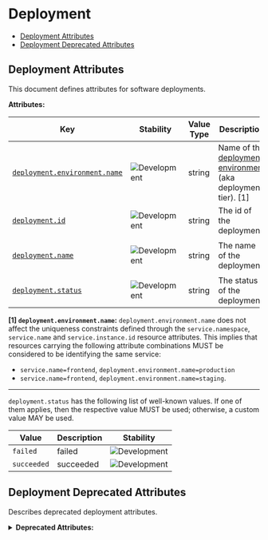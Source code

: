 <!-- NOTE: THIS FILE IS AUTOGENERATED. DO NOT EDIT BY HAND. -->
<!-- see templates/registry/markdown/attribute_namespace.md.j2 -->

# Deployment

- [Deployment Attributes](#deployment-attributes)
- [Deployment Deprecated Attributes](#deployment-deprecated-attributes)

## Deployment Attributes

This document defines attributes for software deployments.

**Attributes:**

| Key | Stability | Value Type | Description | Example Values |
|---|---|---|---|---|
| <a id="deployment-environment-name" href="#deployment-environment-name">`deployment.environment.name`</a> | ![Development](https://img.shields.io/badge/-development-blue) | string | Name of the [deployment environment](https://wikipedia.org/wiki/Deployment_environment) (aka deployment tier). [1] | `staging`; `production` |
| <a id="deployment-id" href="#deployment-id">`deployment.id`</a> | ![Development](https://img.shields.io/badge/-development-blue) | string | The id of the deployment. | `1208` |
| <a id="deployment-name" href="#deployment-name">`deployment.name`</a> | ![Development](https://img.shields.io/badge/-development-blue) | string | The name of the deployment. | `deploy my app`; `deploy-frontend` |
| <a id="deployment-status" href="#deployment-status">`deployment.status`</a> | ![Development](https://img.shields.io/badge/-development-blue) | string | The status of the deployment. | `failed`; `succeeded` |

**[1] `deployment.environment.name`:** `deployment.environment.name` does not affect the uniqueness constraints defined through
the `service.namespace`, `service.name` and `service.instance.id` resource attributes.
This implies that resources carrying the following attribute combinations MUST be
considered to be identifying the same service:

- `service.name=frontend`, `deployment.environment.name=production`
- `service.name=frontend`, `deployment.environment.name=staging`.

---

`deployment.status` has the following list of well-known values. If one of them applies, then the respective value MUST be used; otherwise, a custom value MAY be used.

| Value  | Description | Stability |
|---|---|---|
| `failed` | failed | ![Development](https://img.shields.io/badge/-development-blue) |
| `succeeded` | succeeded | ![Development](https://img.shields.io/badge/-development-blue) |

## Deployment Deprecated Attributes

Describes deprecated deployment attributes.

<details>
<summary><b>Deprecated Attributes:</b></summary>

| Key | Value Type | Summary | Example Values | Deprecation Explanation |
|---|---|---|---|---|
| <a id="deployment-environment" href="#deployment-environment">`deployment.environment`</a> | string | Deprecated, use `deployment.environment.name` instead. | `staging`; `production` |  Use `deployment.environment.name` instead.  |

</details>
